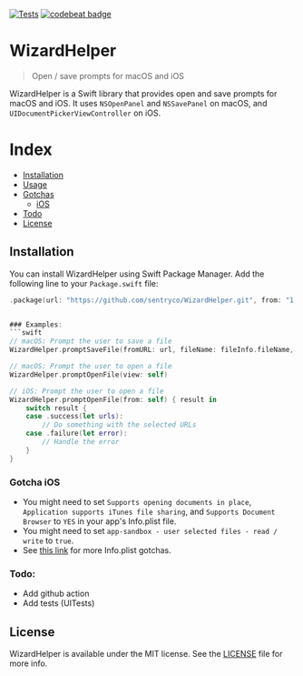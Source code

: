 [![Tests](https://github.com/sentryco/WizardHelper/actions/workflows/Tests.yml/badge.svg)](https://github.com/sentryco/WizardHelper/actions/workflows/Tests.yml)
[![codebeat badge](https://codebeat.co/badges/9f71bf1b-cdba-4fb5-97f7-fa603fde7555)](https://codebeat.co/projects/github-com-eonist-wizardhelper-master)

# WizardHelper

> Open / save prompts for macOS and iOS

WizardHelper is a Swift library that provides open and save prompts for macOS and iOS. It uses `NSOpenPanel` and `NSSavePanel` on macOS, and `UIDocumentPickerViewController` on iOS.

# Index
- [Installation](#installation)
- [Usage](#usage)
- [Gotchas](#gotchas)
    - [iOS](#ios)
- [Todo](#todo)
- [License](#license)


## Installation

You can install WizardHelper using Swift Package Manager. Add the following line to your `Package.swift` file:

```swift
.package(url: "https://github.com/sentryco/WizardHelper.git", from: "1.0.0")


### Examples:
```swift
// macOS: Prompt the user to save a file
WizardHelper.promptSaveFile(fromURL: url, fileName: fileInfo.fileName, view: self)

// macOS: Prompt the user to open a file
WizardHelper.promptOpenFile(view: self)

// iOS: Prompt the user to open a file
WizardHelper.promptOpenFile(from: self) { result in
    switch result {
    case .success(let urls):
        // Do something with the selected URLs
    case .failure(let error):
        // Handle the error
    }
}
```

### Gotcha  iOS

- You might need to set `Supports opening documents in place`, `Application supports iTunes file sharing`, and `Supports Document Browser` to `YES` in your app's Info.plist file.
- You might need to set `app-sandbox - user selected files - read / write` to `true`.
- See [this link](https://stackoverflow.com/questions/70370908/showing-ios-app-files-within-in-the-files-app) for more Info.plist gotchas.


### Todo:
- Add github action
- Add tests (UITests)

## License
WizardHelper is available under the MIT license. See the [LICENSE](LICENSE) file for more info.
